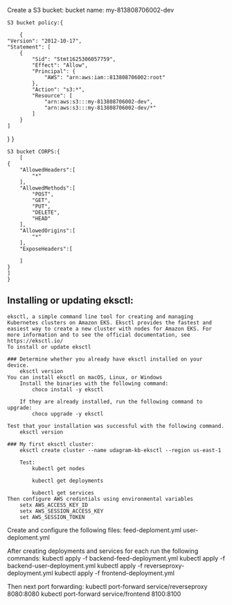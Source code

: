 Create a S3 bucket:
    bucket name: my-813808706002-dev

    S3 bucket policy:{
        
        {
    "Version": "2012-10-17",
    "Statement": [
        {
            "Sid": "Stmt1625306057759",
            "Effect": "Allow",
            "Principal": {
                "AWS": "arn:aws:iam::813808706002:root"
            },
            "Action": "s3:*",
            "Resource": [
                "arn:aws:s3:::my-813808706002-dev",
                "arn:aws:s3:::my-813808706002-dev/*"
            ]
        }
    ]
}
    }

    S3 bucket CORPS:{
        [
    {
        "AllowedHeaders":[
            "*"
        ],
        "AllowedMethods":[
            "POST",
            "GET",
            "PUT",
            "DELETE",
            "HEAD"
        ],
        "AllowedOrigins":[
            "*"
        ],
        "ExposeHeaders":[

        ]
    }
    ]
    }


## Installing or updating eksctl:

    eksctl, a simple command line tool for creating and managing Kubernetes clusters on Amazon EKS. Eksctl provides the fastest and easiest way to create a new cluster with nodes for Amazon EKS. For more information and to see the official documentation, see https://eksctl.io/
    To install or update eksctl

    ### Determine whether you already have eksctl installed on your device.
        eksctl version
    You can install eksctl on macOS, Linux, or Windows
        Install the binaries with the following command:
            choco install -y eksctl 

        If they are already installed, run the following command to upgrade:
            choco upgrade -y eksctl 

    Test that your installation was successful with the following command.
        eksctl version

    ### My first eksctl cluster:
        eksctl create cluster --name udagram-kb-eksctl --region us-east-1

        Test:
            kubectl get nodes

            kubectl get deployments

            kubectl get services
    Then configure AWS credintials using environmental variables
        setx AWS_ACCESS_KEY_ID 
        setx AWS_SESSION_ACCESS_KEY 
        set AWS_SESSION_TOKEN 
Create and configure the following files:
    feed-deploment.yml
    user-deploment.yml

After creating deployments and services for each run the following commands:
    kubectl apply -f backend-feed-deployment.yml
    kubectl apply -f backend-user-deployment.yml
    kubectl apply -f reverseproxy-deployment.yml
    kubectl apply -f frontend-deployment.yml

Then next port forwarding:
 kubectl port-forward service/reverseproxy 8080:8080
 kubectl port-forward service/frontend 8100:8100